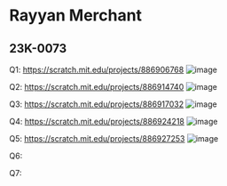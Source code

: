 # Rayyan Merchant
## 23K-0073

Q1: https://scratch.mit.edu/projects/886906768
![image](https://github.com/iamrayyan1/pfFall23/assets/142688529/3ba96bbc-e363-46dc-8e1e-fb3ae26a7dd2)


Q2: https://scratch.mit.edu/projects/886914740
![image](https://github.com/iamrayyan1/pfFall23/assets/142688529/ca94764d-c739-4252-b119-0fdf3be2cdd8)

Q3: https://scratch.mit.edu/projects/886917032
![image](https://github.com/iamrayyan1/pfFall23/assets/142688529/1dc52a72-2b1f-4a2a-b171-99582a20f6b4)

Q4: https://scratch.mit.edu/projects/886924218
![image](https://github.com/iamrayyan1/pfFall23/assets/142688529/4f1b99fd-61a7-49a7-9478-7a44e6e71754)

Q5: https://scratch.mit.edu/projects/886927253
![image](https://github.com/iamrayyan1/pfFall23/assets/142688529/47ec3b34-3f5a-4632-85d4-84a6dd11eba9)

Q6:

Q7:
